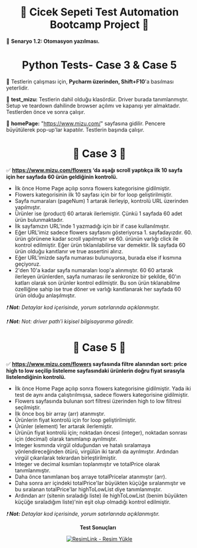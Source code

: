 <div align ="center">   
    
# :hibiscus: Cicek Sepeti Test Automation Bootcamp Project :hibiscus: 

</div>

:pushpin: **Senaryo 1.2: Otomasyon yazılması.**
&nbsp;

<div align ="center">
  
# Python Tests- Case 3 & Case 5 
</div align ="center">

:fish_cake: Testlerin çalışması için, **Pycharm üzerinden, Shift+F10**'a basılması yeterlidir.
&nbsp;

:fish_cake: **test_mizu:** Testlerin dahil olduğu klasördür. Driver burada tanımlanmıştır. Setup ve teardown dahilinde browser açılımı ve kapanışı yer almaktadır. Testlerden önce ve sonra çalışır. 
&nbsp;

:fish_cake: **homePage:** "https://www.mizu.com/" sayfasına gidilir. Pencere büyütülerek pop-up'lar kapatılır. Testlerin başında çalışır.
&nbsp;

<div align ="center">
  
# :dart: Case 3 :dart:
</div align ="center">

:white_check_mark: **https://www.mizu.com/flowers ‘da aşağı scroll yaptıkça ilk 10 sayfa için her sayfada 60 ürün geldiğinin kontrolü.**
&nbsp;

- İlk önce Home Page açılıp sonra flowers kategorisine gidilmiştir.
- Flowers kategorisinin ilk 10 sayfası için bir for loop geliştirilmiştir.
- Sayfa numaraları (pageNum) 1 artarak ilerleyip, kontrolü URL üzerinden yapılmıştır.
- Ürünler ise (product) 60 artarak ilerlemiştir. Çünkü 1 sayfada 60 adet ürün bulunmaktadır.
- İlk sayfamızın URL'inde 1 yazmadığı için bir if case kullanılmıştır.
- Eğer URL'imiz sadece flowers sayfasını gösteriyorsa 1. sayfadayızdır. 60. ürün görünene kadar scroll yapılmıştır ve 60. ürünün varlığı click ile kontrol edilmiştir. Eğer ürün tıklanılabilirse var demektir. İlk sayfada 60 ürün olduğu kanıtlanır ve true assertini alırız. 
- Eğer URL'imizde sayfa numarası bulunuyorsa, burada else if kısmına geçiyoruz.
- 2'den 10'a kadar sayfa numaraları loop'a alınmıştır. 60 60 artarak ilerleyen ürünlerden, sayfa numarası ile senkronize bir şekilde, 60'ın katları olarak son ürünler kontrol edilmiştir. Bu son ürün tıklanabilme özelliğine sahip ise true döner ve varlığı kanıtlanarak her sayfada 60 ürün olduğu anlaşılmıştır.
&nbsp;

*:exclamation: **Not:** Detaylar kod içerisinde, yorum satırlarında açıklanmıştır.*
&nbsp;

*:exclamation: **Not:** Not: driver path'i kişisel bilgisayarıma göredir.*
&nbsp;

<div align ="center">
  
# :dart: Case 5 :dart:
</div align ="center">

:white_check_mark: **https://www.mizu.com/flowers sayfasında filtre alanından sort: price high to low seçilip listeleme sayfasındaki ürünlerin doğru fiyat sırasıyla listelendiğinin kontrolü.**
&nbsp;

- İlk önce Home Page açılıp sonra flowers kategorisine gidilmiştir. Yada iki test de aynı anda çalıştırılmışsa, sadece flowers kategorisine gidilmiştir.
- Flowers sayfasında bulunan sort filtresi üzerinden high to low filtresi seçilmiştir.
- İlk önce boş bir array (arr) atanmıştır.
- Ürünlerin fiyat kontrolü için for loop geliştirilmiştir.
- Ürünler (element) 1er artarak ilerlemiştir.
- Ürünün fiyat kontrolü için; noktadan öncesi (integer), noktadan sonrası için (decimal) olarak tanımlanıp ayrılmıştır.
- Integer kısmında virgül olduğundan ve hatalı sıralamaya yönlendireceğinden ötürü, virgülün iki tarafı da ayrılmıştır. Ardından virgül çıkarılarak tekrardan birleştirilmiştir.
- Integer ve decimal kısımları toplanmıştır ve totalPrice olarak tanımlanmıştır.
- Daha önce tanımlanan boş arraye totalPricelar atanmıştır (arr).
- Daha sonra arr içindeki totalPrice'lar büyükten küçüğe sıralanmıştır ve bu sıralanan totalPrice'lar highToLowList diye tanımlanmıştır.
- Ardından arr (sitenin sıraladığı liste) ile highToLowList (benim büyükten küçüğe sıraladığım liste)'nin eşit olup olmadığı kontrol edilmiştir.
&nbsp;

*:exclamation: **Not:** Detaylar kod içerisinde, yorum satırlarında açıklanmıştır.*
&nbsp;

<div align ="center">
  
  **Test Sonuçları**
  &nbsp;
  
<a href="https://resimlink.com/wK6XO" title="ResimLink - Resim Yükle"><img src="https://r.resimlink.com/wK6XO.jpg" title="ResimLink - Resim Yükle" alt="ResimLink - Resim Yükle"></a>
</div align ="center">

